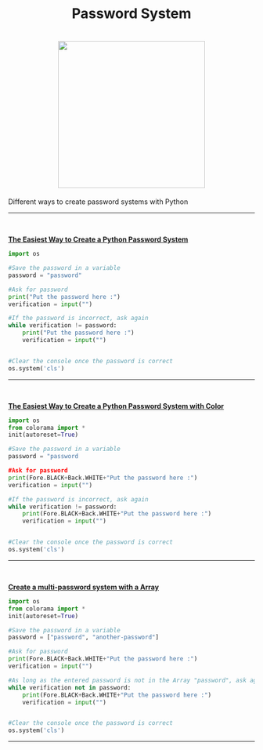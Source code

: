<div align = center>
  <h1>Password System<h1>
  <img src="https://i.imgur.com/KbHzPrC.png" width="300px" height"300px" href="https://github.com/TismaDll/password-system">
</div>

<p>Different ways to create password systems with Python</p>
<hr><br>

[**The Easiest Way to Create a Python Password System**](https://github.com/TismaDll/password-system/blob/main/simple-password.py)

```py
import os

#Save the password in a variable
password = "password"

#Ask for password
print("Put the password here :")
verification = input("")

#If the password is incorrect, ask again
while verification != password:
    print("Put the password here :")
    verification = input("")


#Clear the console once the password is correct
os.system('cls')
```
<hr><br>

[**The Easiest Way to Create a Python Password System with Color**](https://github.com/TismaDll/password-system/blob/main/simple-password-color.py)

```py
import os
from colorama import *
init(autoreset=True)

#Save the password in a variable
password = "password

#Ask for password
print(Fore.BLACK+Back.WHITE+"Put the password here :")
verification = input("")

#If the password is incorrect, ask again
while verification != password:
    print(Fore.BLACK+Back.WHITE+"Put the password here :")
    verification = input("")


#Clear the console once the password is correct
os.system('cls')
```
<hr><br>

[**Create a multi-password system with a Array**](https://github.com/TismaDll/password-system/blob/main/array-password.py)

```py
import os
from colorama import *
init(autoreset=True)

#Save the password in a variable
password = ["password", "another-password"]

#Ask for password
print(Fore.BLACK+Back.WHITE+"Put the password here :")
verification = input("")

#As long as the entered password is not in the Array "password", ask again
while verification not in password:
    print(Fore.BLACK+Back.WHITE+"Put the password here :")
    verification = input("")


#Clear the console once the password is correct
os.system('cls')
```
<hr><br>
